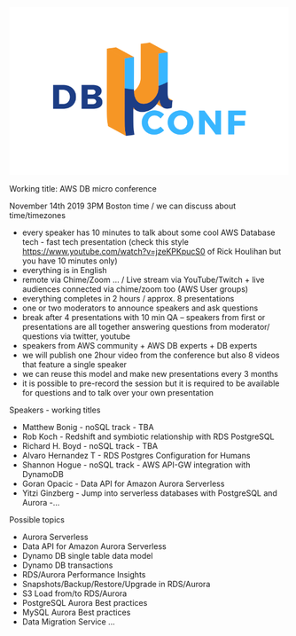![Alt text](logo-small.png?raw=true "Title")

Working title: AWS DB micro conference
 
November 14th 2019 3PM Boston time
/ we can discuss about time/timezones

- every speaker has 10 minutes to talk about some cool AWS Database tech - fast tech presentation (check this style https://www.youtube.com/watch?v=jzeKPKpucS0 of Rick Houlihan but you have 10 minutes only)
- everything is in English
- remote via Chime/Zoom … / Live stream via YouTube/Twitch + live audiences connected via chime/zoom too (AWS User groups)
- everything completes in 2 hours / approx. 8 presentations
- one or two moderators to announce speakers and ask questions
- break after 4 presentations with 10 min QA – speakers from first or presentations are all together answering questions from moderator/ questions via twitter, youtube
- speakers from AWS community + AWS DB experts + DB experts
- we will publish one 2hour video from the conference but also 8 videos that feature a single speaker
- we can reuse this model and make new presentations every 3 months
- it is possible to pre-record the session but it is required to be available for questions and to talk over your own presentation


Speakers - working titles
- Matthew Bonig - noSQL track - TBA
- Rob Koch - Redshift and symbiotic relationship with RDS PostgreSQL
- Richard H. Boyd - noSQL track - TBA
- Alvaro Hernandez T - RDS Postgres Configuration for Humans
- Shannon Hogue - noSQL track - AWS API-GW integration with DynamoDB
- Goran Opacic - Data API for Amazon Aurora Serverless
- Yitzi Ginzberg - Jump into serverless databases with PostgreSQL and Aurora
-...


Possible topics
- Aurora Serverless
- Data API for Amazon Aurora Serverless
- Dynamo DB single table data model
- Dynamo DB transactions
- RDS/Aurora Performance Insights
- Snapshots/Backup/Restore/Upgrade in RDS/Aurora
- S3 Load from/to RDS/Aurora
- PostgreSQL Aurora Best practices
- MySQL Aurora Best practices
- Data Migration Service
…
